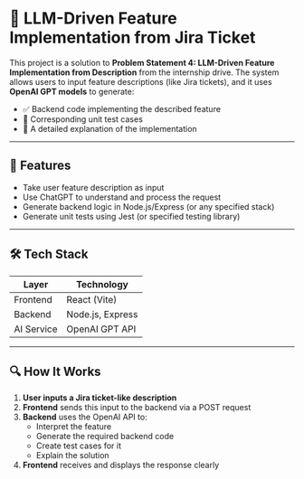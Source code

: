 # 🧠 LLM-Driven Feature Implementation from Jira Ticket

This project is a solution to **Problem Statement 4: LLM-Driven Feature Implementation from Description** from the internship drive. The system allows users to input feature descriptions (like Jira tickets), and it uses **OpenAI GPT models** to generate:

- ✅ Backend code implementing the described feature  
- 🧪 Corresponding unit test cases  
- 📄 A detailed explanation of the implementation

---

## 🚀 Features

- Take user feature description as input
- Use ChatGPT to understand and process the request
- Generate backend logic in Node.js/Express (or any specified stack)
- Generate unit tests using Jest (or specified testing library)

---

## 🛠️ Tech Stack

| Layer       | Technology             |
|-------------|------------------------|
| Frontend    | React (Vite) |
| Backend     | Node.js, Express       |
| AI Service  | OpenAI GPT API         |

---

## 🔍 How It Works

1. **User inputs a Jira ticket-like description**
2. **Frontend** sends this input to the backend via a POST request
3. **Backend** uses the OpenAI API to:
   - Interpret the feature
   - Generate the required backend code
   - Create test cases for it
   - Explain the solution
4. **Frontend** receives and displays the response clearly


